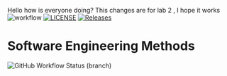 Hello how is everyone doing?
This changes are for lab 2 , I hope it works
![workflow](https://github.com/set09117/sem/actions/workflows/main.yml/badge.svg)
[![LICENSE](https://img.shields.io/github/license/set09117/sem.svg?style=flat-square)](https://github.com/set09117/sem/blob/master/LICENSE)
[![Releases](https://img.shields.io/github/release/set09117/sem/all.svg?style=flat-square)](https://github.com/set09117/sem/releases)

# Software Engineering Methods
![GitHub Workflow Status (branch)](https://img.shields.io/github/workflow/status/set09117/sem/A%20workflow%20for%20my%20Hello%20World%20App/develop)